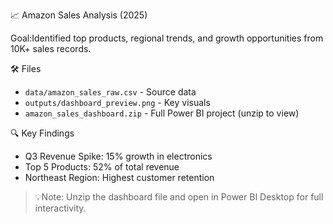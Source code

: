 📈 Amazon Sales Analysis (2025)

Goal:Identified top products, regional trends, and growth opportunities from 10K+ sales records.

🛠️ Files
- `data/amazon_sales_raw.csv` - Source data
- `outputs/dashboard_preview.png` - Key visuals
- `amazon_sales_dashboard.zip` - Full Power BI project (unzip to view)

🔍 Key Findings
- Q3 Revenue Spike: 15% growth in electronics
- Top 5 Products: 52% of total revenue
- Northeast Region: Highest customer retention

> 💡Note: Unzip the dashboard file and open in Power BI Desktop for full interactivity.
